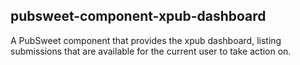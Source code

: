 ## pubsweet-component-xpub-dashboard

A PubSweet component that provides the xpub dashboard, listing submissions that are available for the current user to take action on.
